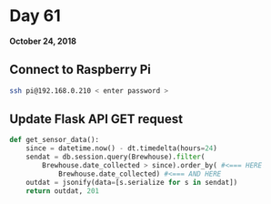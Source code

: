 # Day 61

**October 24, 2018** 

## Connect to Raspberry Pi  
```bash
ssh pi@192.168.0.210 < enter password >  
```

## Update Flask API GET request
```python
def get_sensor_data():
    since = datetime.now() - dt.timedelta(hours=24)
    sendat = db.session.query(Brewhouse).filter(
        Brewhouse.date_collected > since).order_by( #<=== HERE
            Brewhouse.date_collected) #<=== AND HERE
    outdat = jsonify(data=[s.serialize for s in sendat])
    return outdat, 201
```

